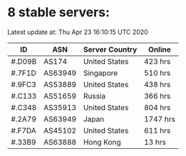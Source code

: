 # 8 stable servers:

Latest update at: Thu Apr 23 16:10:15 UTC 2020

| ID | ASN | Server Country | Online |
| -- | --- | -------------- | ------ |
| #.D09B | AS174 | United States | 423 hrs |
| #.7F1D | AS63949 | Singapore | 510 hrs |
| #.9FC3 | AS53889 | United States | 438 hrs |
| #.C133 | AS51659 | Russia | 366 hrs |
| #.C348 | AS35913 | United States | 804 hrs |
| #.2A79 | AS63949 | Japan | 1747 hrs |
| #.F7DA | AS45102 | United States | 611 hrs |
| #.33B9 | AS63888 | Hong Kong | 13 hrs |

